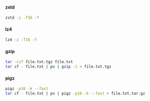 #### zstd

```bash
zstd -z -T16 -f
```

#### lz4

```bash
lz4 -z -T16 -f 
```

#### gzip
```bash
tar -czf file.txt.tgz file.txt
tar cf - file.txt | pv | gzip -1 > file.txt.tgz
```

#### pigz
```bash
pigz -p16 -k --fast
tar cf - file.txt | pv | pigz -p16 -k --fast > file.txt.tar.gz
```
